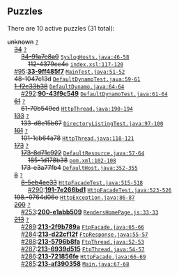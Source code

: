 ## Puzzles

There are 10 active puzzles (31 total):


<del>unknown</del> [`?`](../master/?)<br/>
&nbsp;&nbsp;&nbsp;&nbsp;[<del>34</del>](https://github.com/yegor256/s3auth/issues/34) [`?`](../master/?)<br/>
&nbsp;&nbsp;&nbsp;&nbsp;&nbsp;&nbsp;&nbsp;&nbsp;[<del>34-91a7c8a0</del>](https://github.com/yegor256/s3auth/issues/112) [`SyslogHosts.java:46-58`](../master/s3auth-hosts/src/main/java/com/s3auth/hosts/SyslogHosts.java#L46-L58)<br/>
&nbsp;&nbsp;&nbsp;&nbsp;&nbsp;&nbsp;&nbsp;&nbsp;&nbsp;&nbsp;&nbsp;&nbsp;<del>112-4379cc4c</del> [`index.xsl:117-120`](../master/s3auth-rest/src/main/webapp/xsl/index.xsl#L117-L120)<br/>
&nbsp;&nbsp;&nbsp;&nbsp;[#95](:https://github.com/yegor256/s3auth/issues/95):[**33-9ff485f7**](https://github.com/yegor256/s3auth/issues/95) [`MainTest.java:51-52`](../master/s3auth-relay/src/test/java/com/s3auth/relay/MainTest.java#L51-L52)<br/>
&nbsp;&nbsp;&nbsp;&nbsp;<del>48-1047c13d</del> [`DefaultDynamoTest.java:59-61`](../master/s3auth-hosts/src/test/java/com/s3auth/hosts/DefaultDynamoTest.java#L59-L61)<br/>
&nbsp;&nbsp;&nbsp;&nbsp;[<del>1-f2c33b38</del>](https://github.com/yegor256/s3auth/issues/90) [`DefaultDynamo.java:64-64`](../master/s3auth-hosts/src/main/java/com/s3auth/hosts/DefaultDynamo.java#L64-L64)<br/>
&nbsp;&nbsp;&nbsp;&nbsp;&nbsp;&nbsp;&nbsp;&nbsp;[#292](:https://github.com/yegor256/s3auth/issues/292):[**90-43f9c549**](https://github.com/yegor256/s3auth/issues/292) [`DefaultDynamoTest.java:61-64`](../master/s3auth-hosts/src/test/java/com/s3auth/hosts/DefaultDynamoTest.java#L61-L64)<br/>
&nbsp;&nbsp;&nbsp;&nbsp;[<del>61</del>](https://github.com/yegor256/s3auth/issues/61) [`?`](../master/?)<br/>
&nbsp;&nbsp;&nbsp;&nbsp;&nbsp;&nbsp;&nbsp;&nbsp;<del>61-70b549cd</del> [`HttpThread.java:190-194`](../master/s3auth-relay/src/main/java/com/s3auth/relay/HttpThread.java#L190-L194)<br/>
&nbsp;&nbsp;&nbsp;&nbsp;[<del>133</del>](https://github.com/yegor256/s3auth/issues/133) [`?`](../master/?)<br/>
&nbsp;&nbsp;&nbsp;&nbsp;&nbsp;&nbsp;&nbsp;&nbsp;<del>133-d8e15b67</del> [`DirectoryListingTest.java:97-100`](../master/s3auth-hosts/src/test/java/com/s3auth/hosts/DirectoryListingTest.java#L97-L100)<br/>
&nbsp;&nbsp;&nbsp;&nbsp;[<del>101</del>](https://github.com/yegor256/s3auth/issues/101) [`?`](../master/?)<br/>
&nbsp;&nbsp;&nbsp;&nbsp;&nbsp;&nbsp;&nbsp;&nbsp;<del>101-1cb64a78</del> [`HttpThread.java:118-121`](../master/s3auth-relay/src/main/java/com/s3auth/relay/HttpThread.java#L118-L121)<br/>
&nbsp;&nbsp;&nbsp;&nbsp;[<del>173</del>](https://github.com/yegor256/s3auth/issues/173) [`?`](../master/?)<br/>
&nbsp;&nbsp;&nbsp;&nbsp;&nbsp;&nbsp;&nbsp;&nbsp;[<del>173-8d71c922</del>](https://github.com/yegor256/s3auth/issues/185) [`DefaultResource.java:57-64`](../master/s3auth-hosts/src/main/java/com/s3auth/hosts/DefaultResource.java#L57-L64)<br/>
&nbsp;&nbsp;&nbsp;&nbsp;&nbsp;&nbsp;&nbsp;&nbsp;&nbsp;&nbsp;&nbsp;&nbsp;<del>185-1d178b38</del> [`pom.xml:102-108`](../master/s3auth-hosts/pom.xml#L102-L108)<br/>
&nbsp;&nbsp;&nbsp;&nbsp;&nbsp;&nbsp;&nbsp;&nbsp;<del>173-e3a77fb4</del> [`DefaultHost.java:352-355`](../master/s3auth-hosts/src/main/java/com/s3auth/hosts/DefaultHost.java#L352-L355)<br/>
&nbsp;&nbsp;&nbsp;&nbsp;[<del>8</del>](https://github.com/yegor256/s3auth/issues/8) [`?`](../master/?)<br/>
&nbsp;&nbsp;&nbsp;&nbsp;&nbsp;&nbsp;&nbsp;&nbsp;[<del>8-5eb4ae33</del>](https://github.com/yegor256/s3auth/issues/191) [`HttpFacadeTest.java:515-518`](../master/s3auth-relay/src/test/java/com/s3auth/relay/HttpFacadeTest.java#L515-L518)<br/>
&nbsp;&nbsp;&nbsp;&nbsp;&nbsp;&nbsp;&nbsp;&nbsp;&nbsp;&nbsp;&nbsp;&nbsp;[#290](:https://github.com/yegor256/s3auth/issues/290):[**191-7e266bd1**](https://github.com/yegor256/s3auth/issues/290) [`HttpFacadeTest.java:523-526`](../master/s3auth-relay/src/test/java/com/s3auth/relay/HttpFacadeTest.java#L523-L526)<br/>
&nbsp;&nbsp;&nbsp;&nbsp;<del>198.-0764d06e</del> [`HttpException.java:86-87`](../master/s3auth-relay/src/main/java/com/s3auth/relay/HttpException.java#L86-L87)<br/>
&nbsp;&nbsp;&nbsp;&nbsp;[<del>200</del>](https://github.com/yegor256/s3auth/issues/200) [`?`](../master/?)<br/>
&nbsp;&nbsp;&nbsp;&nbsp;&nbsp;&nbsp;&nbsp;&nbsp;[#253](:https://github.com/yegor256/s3auth/issues/253):[**200-e1abb509**](https://github.com/yegor256/s3auth/issues/253) [`RendersHomePage.js:33-33`](../master/s3auth-rest/src/test/casperjs/RendersHomePage.js#L33-L33)<br/>
&nbsp;&nbsp;&nbsp;&nbsp;[<del>213</del>](https://github.com/yegor256/s3auth/issues/213) [`?`](../master/?)<br/>
&nbsp;&nbsp;&nbsp;&nbsp;&nbsp;&nbsp;&nbsp;&nbsp;[#289](:https://github.com/yegor256/s3auth/issues/289):[**213-2f9b789a**](https://github.com/yegor256/s3auth/issues/289) [`FtpFacade.java:65-66`](../master/s3auth-relay/src/main/java/com/s3auth/relay/FtpFacade.java#L65-L66)<br/>
&nbsp;&nbsp;&nbsp;&nbsp;&nbsp;&nbsp;&nbsp;&nbsp;[#284](:https://github.com/yegor256/s3auth/issues/284):[**213-d22cf12f**](https://github.com/yegor256/s3auth/issues/284) [`FtpResponse.java:55-57`](../master/s3auth-relay/src/main/java/com/s3auth/relay/FtpResponse.java#L55-L57)<br/>
&nbsp;&nbsp;&nbsp;&nbsp;&nbsp;&nbsp;&nbsp;&nbsp;[#288](:https://github.com/yegor256/s3auth/issues/288):[**213-5796b8fa**](https://github.com/yegor256/s3auth/issues/288) [`FtpThread.java:52-53`](../master/s3auth-relay/src/main/java/com/s3auth/relay/FtpThread.java#L52-L53)<br/>
&nbsp;&nbsp;&nbsp;&nbsp;&nbsp;&nbsp;&nbsp;&nbsp;[#287](:https://github.com/yegor256/s3auth/issues/287):[**213-6939d515**](https://github.com/yegor256/s3auth/issues/287) [`FtpThread.java:54-57`](../master/s3auth-relay/src/main/java/com/s3auth/relay/FtpThread.java#L54-L57)<br/>
&nbsp;&nbsp;&nbsp;&nbsp;&nbsp;&nbsp;&nbsp;&nbsp;[#286](:https://github.com/yegor256/s3auth/issues/286):[**213-721856fe**](https://github.com/yegor256/s3auth/issues/286) [`HttpFacade.java:66-69`](../master/s3auth-relay/src/main/java/com/s3auth/relay/HttpFacade.java#L66-L69)<br/>
&nbsp;&nbsp;&nbsp;&nbsp;&nbsp;&nbsp;&nbsp;&nbsp;[#285](:https://github.com/yegor256/s3auth/issues/285):[**213-af390358**](https://github.com/yegor256/s3auth/issues/285) [`Main.java:67-68`](../master/s3auth-relay/src/main/java/com/s3auth/relay/Main.java#L67-L68)<br/>